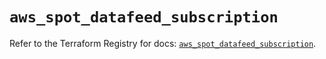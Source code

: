 # `aws_spot_datafeed_subscription`

Refer to the Terraform Registry for docs: [`aws_spot_datafeed_subscription`](https://registry.terraform.io/providers/hashicorp/aws/3.76.1/docs/resources/spot_datafeed_subscription).
